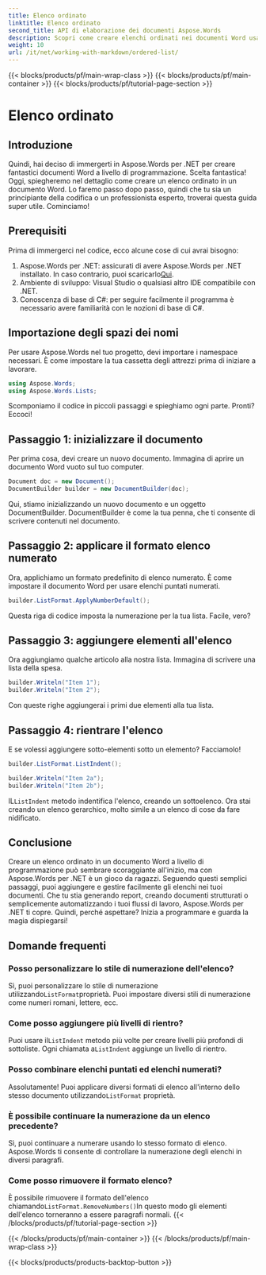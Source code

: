 ```yaml
---
title: Elenco ordinato
linktitle: Elenco ordinato
second_title: API di elaborazione dei documenti Aspose.Words
description: Scopri come creare elenchi ordinati nei documenti Word usando Aspose.Words per .NET con la nostra guida passo-passo. Perfetto per automatizzare la creazione di documenti.
weight: 10
url: /it/net/working-with-markdown/ordered-list/
---
```


{{< blocks/products/pf/main-wrap-class >}}
{{< blocks/products/pf/main-container >}}
{{< blocks/products/pf/tutorial-page-section >}}

# Elenco ordinato

## Introduzione

Quindi, hai deciso di immergerti in Aspose.Words per .NET per creare fantastici documenti Word a livello di programmazione. Scelta fantastica! Oggi, spiegheremo nel dettaglio come creare un elenco ordinato in un documento Word. Lo faremo passo dopo passo, quindi che tu sia un principiante della codifica o un professionista esperto, troverai questa guida super utile. Cominciamo!

## Prerequisiti

Prima di immergerci nel codice, ecco alcune cose di cui avrai bisogno:

1. Aspose.Words per .NET: assicurati di avere Aspose.Words per .NET installato. In caso contrario, puoi scaricarlo[Qui](https://releases.aspose.com/words/net/).
2. Ambiente di sviluppo: Visual Studio o qualsiasi altro IDE compatibile con .NET.
3. Conoscenza di base di C#: per seguire facilmente il programma è necessario avere familiarità con le nozioni di base di C#.

## Importazione degli spazi dei nomi

Per usare Aspose.Words nel tuo progetto, devi importare i namespace necessari. È come impostare la tua cassetta degli attrezzi prima di iniziare a lavorare.

```csharp
using Aspose.Words;
using Aspose.Words.Lists;
```

Scomponiamo il codice in piccoli passaggi e spieghiamo ogni parte. Pronti? Eccoci!

## Passaggio 1: inizializzare il documento

Per prima cosa, devi creare un nuovo documento. Immagina di aprire un documento Word vuoto sul tuo computer.

```csharp
Document doc = new Document();
DocumentBuilder builder = new DocumentBuilder(doc);
```

Qui, stiamo inizializzando un nuovo documento e un oggetto DocumentBuilder. DocumentBuilder è come la tua penna, che ti consente di scrivere contenuti nel documento.

## Passaggio 2: applicare il formato elenco numerato

Ora, applichiamo un formato predefinito di elenco numerato. È come impostare il documento Word per usare elenchi puntati numerati.

```csharp
builder.ListFormat.ApplyNumberDefault();
```

Questa riga di codice imposta la numerazione per la tua lista. Facile, vero?

## Passaggio 3: aggiungere elementi all'elenco

Ora aggiungiamo qualche articolo alla nostra lista. Immagina di scrivere una lista della spesa.

```csharp
builder.Writeln("Item 1");
builder.Writeln("Item 2");
```

Con queste righe aggiungerai i primi due elementi alla tua lista.

## Passaggio 4: rientrare l'elenco

E se volessi aggiungere sotto-elementi sotto un elemento? Facciamolo!

```csharp
builder.ListFormat.ListIndent();

builder.Writeln("Item 2a");
builder.Writeln("Item 2b");
```

 IL`ListIndent` metodo indentifica l'elenco, creando un sottoelenco. Ora stai creando un elenco gerarchico, molto simile a un elenco di cose da fare nidificato.

## Conclusione

Creare un elenco ordinato in un documento Word a livello di programmazione può sembrare scoraggiante all'inizio, ma con Aspose.Words per .NET è un gioco da ragazzi. Seguendo questi semplici passaggi, puoi aggiungere e gestire facilmente gli elenchi nei tuoi documenti. Che tu stia generando report, creando documenti strutturati o semplicemente automatizzando i tuoi flussi di lavoro, Aspose.Words per .NET ti copre. Quindi, perché aspettare? Inizia a programmare e guarda la magia dispiegarsi!

## Domande frequenti

### Posso personalizzare lo stile di numerazione dell'elenco?  
 Sì, puoi personalizzare lo stile di numerazione utilizzando`ListFormat`proprietà. Puoi impostare diversi stili di numerazione come numeri romani, lettere, ecc.

### Come posso aggiungere più livelli di rientro?  
 Puoi usare il`ListIndent` metodo più volte per creare livelli più profondi di sottoliste. Ogni chiamata a`ListIndent` aggiunge un livello di rientro.

### Posso combinare elenchi puntati ed elenchi numerati?  
 Assolutamente! Puoi applicare diversi formati di elenco all'interno dello stesso documento utilizzando`ListFormat` proprietà.

### È possibile continuare la numerazione da un elenco precedente?  
Sì, puoi continuare a numerare usando lo stesso formato di elenco. Aspose.Words ti consente di controllare la numerazione degli elenchi in diversi paragrafi.

### Come posso rimuovere il formato elenco?  
 È possibile rimuovere il formato dell'elenco chiamando`ListFormat.RemoveNumbers()`In questo modo gli elementi dell'elenco torneranno a essere paragrafi normali.
{{< /blocks/products/pf/tutorial-page-section >}}

{{< /blocks/products/pf/main-container >}}
{{< /blocks/products/pf/main-wrap-class >}}

{{< blocks/products/products-backtop-button >}}
